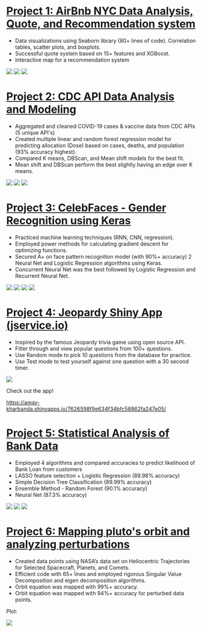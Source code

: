 # [Project 1: AirBnb NYC Data Analysis, Quote, and Recommendation system](https://github.com/amayk13/Airbnb-and-CDC-projects)

- Data visualizations using Seaborn library (80+ lines of code). Correlation tables, scatter plots, and boxplots.
- Successful quote system based on 15+ features and XGBoost.
- Interactive map for a recommendation system 

![](/Airbnb-and-CDC-projects/blob/main/Data%20Visualization.png)
![](https://github.com/amayk13/Airbnb-and-CDC-projects/blob/main/XGBoost.png)
![](https://github.com/amayk13/Airbnb-and-CDC-projects/blob/main/Interactive%20Map.png)

# [Project 2: CDC API Data Analysis and Modeling](https://github.com/amayk13/Airbnb-and-CDC-projects)

- Aggregated and cleaned COVID-19 cases & vaccine data from CDC APIs (5 unique API's)
- Created multiple linear and random forest regression model for predicting allocation (Dose) based on cases, deaths, and population (93% accuracy highest).
- Compared K means, DBScan, and Mean shift models for the best fit.
- Mean shift and DBScan perform the best slightly having an edge over K means.

![](https://github.com/amayk13/Airbnb-and-CDC-projects/blob/main/Correlation%20map%20%20-%20features.png)
![](https://github.com/amayk13/Airbnb-and-CDC-projects/blob/main/Correlation%20map%20-%20M%20Lin%20Regression%20data.png)
![](https://github.com/amayk13/Airbnb-and-CDC-projects/blob/main/Clustering%20model%20comparison.png)

# [Project 3: CelebFaces - Gender Recognition using Keras](https://github.com/amayk13/CelebFaces-Gender-Recognition)

- Practiced machine learning techniques (RNN, CNN, regression).
- Employed power methods for calculating gradient descent for optimizing functions. 
- Secured A+ on face pattern recognition model (with 90%+ accuracy) 2 Neural Net and Logistic Regression algorithms using Keras.
- Concurrent Neural Net was the best followed by Logistic Regression and Recurrent Neural Net.

![](https://github.com/amayk13/CelebFaces-Gender-Recognition/blob/main/Male.png)
![](https://github.com/amayk13/CelebFaces-Gender-Recognition/blob/main/Female.png)
![](https://github.com/amayk13/CelebFaces-Gender-Recognition/blob/main/Accuracy.png)
![](https://github.com/amayk13/CelebFaces-Gender-Recognition/blob/main/Loss.png)

# [Project 4: Jeopardy Shiny App (jservice.io)](https://github.com/amayk13/Jeopardy-Shiny-App)

- Inspired by the famous Jeopardy trivia game using open source API.
- Filter through and view popular questions from 100+ questions.
- Use Random mode to pick 10 questions from the database for practice.
- Use Test mode to test yourself against one question with a 30 second timer.

![](https://github.com/amayk13/Jeopardy-Shiny-App/blob/main/Shiny%20App%20gif%20compressed.gif)

Check out the app!

https://amay-kharbanda.shinyapps.io/7626598f9e634f34bfc58862fa247e05/

# [Project 5: Statistical Analysis of Bank Data](https://github.com/amayk13/Statistical-Analysis-on-Bank-Data)

- Employed 4 algorithms and compared accuracies to predict likelihood of Bank Loan from customers
- LASSO feature selection + Logistic Regression (89.98% accuracy)
- Simple Decision Tree Classification (89.99% accuracy)
- Ensemble Method - Random Forest (90.1% accuracy)
- Neural Net (87.3% accuracy)

![](https://github.com/amayk13/Statistical-Analysis-on-Bank-Data/blob/main/Decision%20Tree.png)
![](https://github.com/amayk13/Statistical-Analysis-on-Bank-Data/blob/main/ROC%20AUC.png)
![](https://github.com/amayk13/Statistical-Analysis-on-Bank-Data/blob/main/Neural%20Net.png)

# [Project 6: Mapping pluto's orbit and analyzing perturbations](https://github.com/amayk13/Linear-algebra-analysis-on-planetary-system)

- Created data points using NASA’s data set on Heliocentric Trajectories for Selected Spacecraft, Planets, and Comets.
- Efficient code with 65+ lines and employed rigorous Singular Value Decomposition and eigen decomposition algorithms.
- Orbit equation was mapped with 99%+ accuracy.
- Orbit equation was mapped with 94%+ accuracy for perturbed data points.

Plot:

![](https://github.com/amayk13/MAT-167/blob/main/Plot.png)
